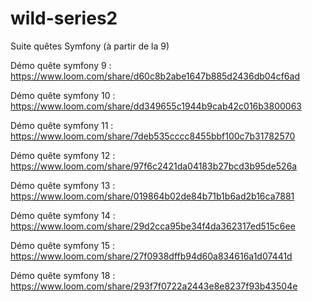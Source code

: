 # wild-series2
Suite quêtes Symfony (à partir de la 9)

Démo quête symfony 9 : https://www.loom.com/share/d60c8b2abe1647b885d2436db04cf6ad

Démo quête symfony 10 : https://www.loom.com/share/dd349655c1944b9cab42c016b3800063

Démo quête symfony 11 : https://www.loom.com/share/7deb535cccc8455bbf100c7b31782570

Démo quête symfony 12 : https://www.loom.com/share/97f6c2421da04183b27bcd3b95de526a

Démo quête symfony 13 : https://www.loom.com/share/019864b02de84b71b1b6ad2b16ca7881

Démo quête symfony 14 : https://www.loom.com/share/29d2cca95be34f4da362317ed515c6ee

Démo quête symfony 15 : https://www.loom.com/share/27f0938dffb94d60a834616a1d07441d

Démo quête symfony 18 : https://www.loom.com/share/293f7f0722a2443e8e8237f93b43504e
